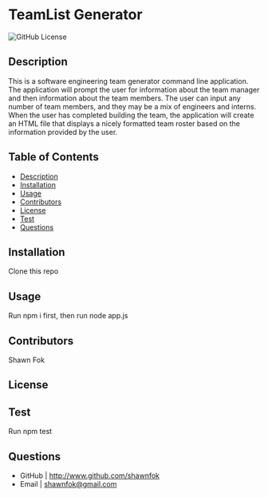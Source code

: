 
  
# TeamList Generator
![GitHub License](https://img.shields.io/badge/license--brightgreen)

## Description
This is a software engineering team generator command line application. The application will prompt the user for information about the team manager and then information about the team members. The user can input any number of team members, and they may be a mix of engineers and interns. When the user has completed building the team, the application will create an HTML file that displays a nicely formatted team roster based on the information provided by the user.

## Table of Contents
* [Description](#description)
* [Installation](#installation)
* [Usage](#usage)
* [Contributors](#contributors)
* [License](#license)
* [Test](#test)
* [Questions](#questions)

## Installation
Clone this repo

## Usage
Run npm i first, then run node app.js

## Contributors
Shawn Fok

## License


## Test
Run npm test

## Questions
* GitHub | http://www.github.com/shawnfok
* Email | shawnfok@gmail.com
